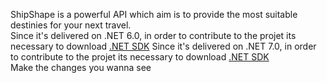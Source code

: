 ShipShape is a powerful API which aim is to provide the most suitable destinies for your next travel.
</br>
Since it's delivered on .NET 6.0, in order to contribute to the projet its necessary to download [.NET SDK](https://dotnet.microsoft.com/en-us/download/dotnet/6.0)
Since it's delivered on .NET 7.0, in order to contribute to the projet its necessary to download [.NET SDK](https://dotnet.microsoft.com/en-us/download/dotnet/7.0)
</br>
Make the changes you wanna see
</br>
